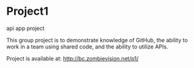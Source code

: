 # Project1
api app project

This group project is to demonstrate knowledge of GitHub, the ability to work in a team using shared code, and the ability to utilize APIs.

Project is available at: http://bc.zombievision.net/p1/
